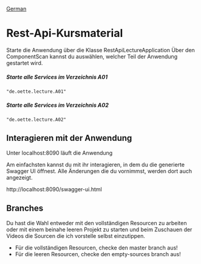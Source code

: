 [German](#Rest-Api-Kursmaterial)
    
# Rest-Api-Kursmaterial 

Starte die Anwendung über die Klasse RestApiLectureApplication
Über den ComponentScan kannst du auswählen, welcher Teil der Anwendung gestartet wird.

##### Starte alle Services im Verzeichnis A01 

    "de.oette.lecture.A01"
    
##### Starte alle Services im Verzeichnis A02

    "de.oette.lecture.A02"
    
## Interagieren mit der Anwendung

Unter localhost:8090 läuft die Anwendung

Am einfachsten kannst du mit ihr interagieren, in dem du die 
generierte Swagger UI öffnest. Alle Änderungen die du vornimmst, werden dort auch angezeigt.

http://localhost:8090/swagger-ui.html 

## Branches

Du hast die Wahl entweder mit den vollständigen Resourcen zu arbeiten oder mit einem beinahe leeren Projekt zu starten
und beim Zuschauen der Videos die Sourcen die ich vorstelle selbst einzutippen. 

- Für die vollständigen Resourcen, checke den master branch aus!
- Für die leeren Resourcen, checke den empty-sources branch aus!
